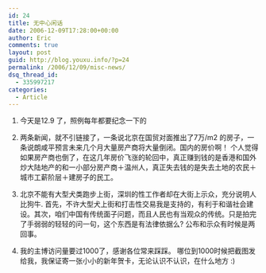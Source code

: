 ```yaml
---
id: 24
title: 无中心闲话
date: 2006-12-09T17:28:00+00:00
author: Eric
comments: true
layout: post
guid: http://blog.youxu.info/?p=24
permalink: /2006/12/09/misc-news/
dsq_thread_id:
  - 335997217
categories:
  - Article
---
```

1. 今天是12.9 了，照例每年都要纪念一下的

2. 两条新闻，就不引链接了，一条说北京在国贸对面推出了7万/m2 的房子，一条说朗咸平预言未来几个月大量房产商将大量倒闭。国内的房价啊！ 个人觉得如果房产商也倒了，在这几年房价飞涨的轮回中，真正赚到钱的是香港和国外炒大陆地产的和一小部分房产商＋温州人，真正失去钱的是失去土地的农民＋城市工薪阶层＋建房子的民工。

3. 北京不能有大型犬类跑步上街，深圳的性工作者却在大街上示众，充分说明人比狗牛. 首先，不许大型犬上街和打击性交易我是支持的，有利于和谐社会建设。其次，咱们中国有传统面子问题，而且人民也有当观众的传统。只是拍完了手弱弱的轻轻的问一句，这个东西是有法律依据么? 公布和示众有时候是两回事。

4. 我的主博访问量要过1000了，感谢各位常来踩踩。 哪位到1000时候把截图发给我，我保证寄一张小小的新年贺卡，无论认识不认识，在什么地方 :)